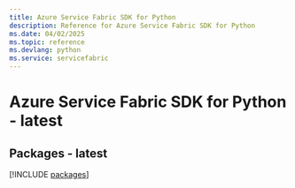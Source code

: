 ```yaml
---
title: Azure Service Fabric SDK for Python
description: Reference for Azure Service Fabric SDK for Python
ms.date: 04/02/2025
ms.topic: reference
ms.devlang: python
ms.service: servicefabric
---
```

# Azure Service Fabric SDK for Python - latest
## Packages - latest
[!INCLUDE [packages](service-fabric-index.md)]